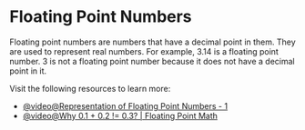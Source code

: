 # Floating Point Numbers

Floating point numbers are numbers that have a decimal point in them. They are used to represent real numbers. For example, 3.14 is a floating point number. 3 is not a floating point number because it does not have a decimal point in it.

Visit the following resources to learn more:

- [@video@Representation of Floating Point Numbers - 1](https://www.youtube.com/watch?v=ji3SfClm8TU)
- [@video@Why 0.1 + 0.2 != 0.3? | Floating Point Math](https://www.youtube.com/watch?v=RIiq4tTt6rI)
